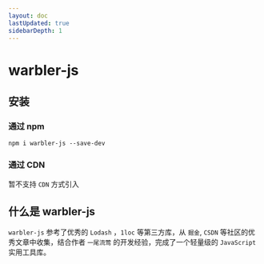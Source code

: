 ```yaml
---
layout: doc
lastUpdated: true
sidebarDepth: 1
---
```


# warbler-js

## 安装

### 通过 npm

```shell
npm i warbler-js --save-dev
```

### 通过 CDN

暂不支持 `CDN` 方式引入

## 什么是 warbler-js

`warbler-js` 参考了优秀的 `Lodash` ，`1loc` 等第三方库，从 `掘金`, `CSDN` 等社区的优秀文章中收集，结合作者 `一尾流莺` 的开发经验，完成了一个轻量级的 `JavaScript` 实用工具库。
